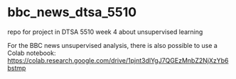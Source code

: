 # bbc_news_dtsa_5510
repo for project in DTSA 5510 week 4 about unsupervised learning 

For the BBC news unsupervised analysis, there is also possible to use a Colab notebook: https://colab.research.google.com/drive/1pjnt3dlYgJ7QGEzMnbZ2NjXzYb6bstmp
